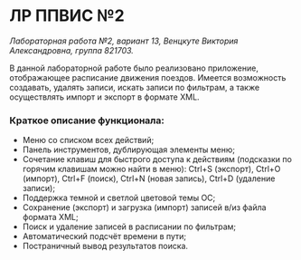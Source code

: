 # ЛР ППВИС №2
*Лабораторная работа №2, вариант 13, Венцкуте Виктория Александровна, группа 821703.*

В данной лабораторной работе было реализовано приложение, отображающее расписание движения поездов. 
Имеется возможность создавать, удалять записи, искать записи по фильтрам, а также осуществлять импорт и экспорт в формате XML.

### Краткое описание функционала:
- Меню со списком всех действий;
- Панель инструментов, дублирующая элементы меню;
- Сочетание клавиш для быстрого доступа к действиям (подсказки по горячим клавишам можно найти в меню): Ctrl+S (экспорт), Ctrl+O (импорт), Ctrl+F (поиск), Ctrl+N (новая запись), Ctrl+D (удаление записи);
- Поддержка темной и светлой цветовой темы ОС;
- Сохранение (экспорт) и загрузка (импорт) записей в/из файла формата XML;
- Поиск и удаление записей в расписании по фильтрам;
- Автоматический подсчёт времени в пути;
- Постраничный вывод результатов поиска.

